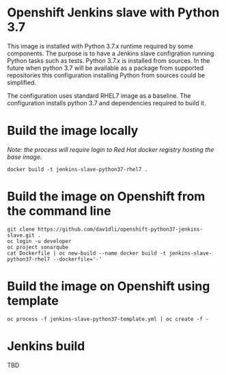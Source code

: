 # Openshift Jenkins slave with Python 3.7

This image is installed with Python 3.7.x runtime required by some components. The purpose is to have a Jenkins slave configration running Python tasks such as tests. Python 3.7.x is installed from sources. 
In the future when python 3.7 will be available as a package from supported repositories this configuration installing Python from sources could be simplified.

The configuration uses standard RHEL7 image as a baseline. The configuration installs python 3.7 and dependencies required to build it.

# Build the image locally

*Note:* _the process will require login to Red Hat docker registry hosting the base image._
```
docker build -t jenkins-slave-python37-rhel7 .
```

# Build the image on Openshift from the command line

```
git clone https://github.com/dav1dli/openshift-python37-jenkins-slave.git .
oc login -u developer
oc project sonarqube
cat Dockerfile | oc new-build --name docker build -t jenkins-slave-python37-rhel7 --dockerfile='-'
```
# Build the image on Openshift using template

```
oc process -f jenkins-slave-python37-template.yml | oc create -f -
```

# Jenkins build

TBD
